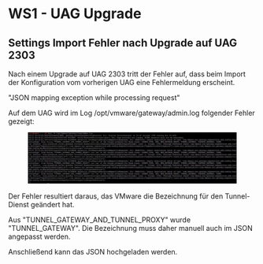 # WS1 - UAG Upgrade

## Settings Import Fehler nach Upgrade auf UAG 2303

Nach einem Upgrade auf UAG 2303 tritt der Fehler auf, dass beim Import der Konfiguration vom vorherigen UAG eine Fehlermeldung erscheint.

"JSON mapping exception while processing request"

Auf dem UAG wird im Log /opt/vmware/gateway/admin.log folgender Fehler gezeigt:

<figure><img src="../../../.gitbook/assets/image (1).png" alt=""><figcaption></figcaption></figure>

Der Fehler resultiert daraus, das VMware die Bezeichnung für den Tunnel-Dienst geändert hat.

Aus "TUNNEL\_GATEWAY\_AND\_TUNNEL\_PROXY" wurde "TUNNEL\_GATEWAY". Die Bezeichnung muss daher manuell auch im JSON angepasst werden.

Anschließend kann das JSON hochgeladen werden.
